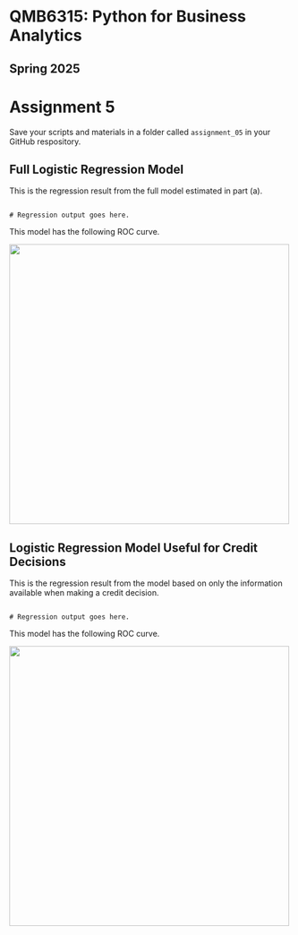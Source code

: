 # QMB6315: Python for Business Analytics
## Spring 2025

# Assignment 5

Save your scripts and materials in a folder called ```assignment_05``` in your GitHub respository.


## Full Logistic Regression Model

This is the regression result from the full model estimated in part (a).

```

# Regression output goes here.

```

This model has the following ROC curve.


<img src="Logit_ROC_full.png" width="500"/>





## Logistic Regression Model Useful for Credit Decisions

This is the regression result from the model based on only the information 
available when making a credit decision.

```

# Regression output goes here.

```

This model has the following ROC curve.


<img src="Logit_ROC_decision.png" width="500"/>



